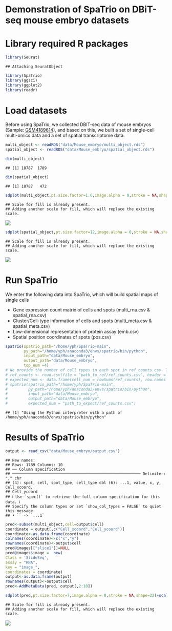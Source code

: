 Demonstration of SpaTrio on DBiT-seq mouse embryo datasets
================

# Library required R packages

``` r
library(Seurat)
```

    ## Attaching SeuratObject

``` r
library(SpaTrio)
library(ggsci)
library(ggplot2)
library(readr)
```

# Load datasets

Before using SpaTrio, we collected DBIT-seq data of mouse embryos
(Sample:
[GSM4189614](https://www.ncbi.nlm.nih.gov/geo/query/acc.cgi?acc=GSM4189614)),
and based on this, we built a set of single-cell multi-omics data and a
set of spatial transcriptome data.

``` r
multi_object <- readRDS("data/Mouse_embryo/multi_object.rds")
spatial_object <- readRDS("data/Mouse_embryo/spatial_object.rds")
```

``` r
dim(multi_object)
```

    ## [1] 18787  1789

``` r
dim(spatial_object)
```

    ## [1] 18787   472

``` r
sdplot(multi_object,pt.size.factor=1.6,image.alpha = 0,stroke = NA,shape=22)+scale_fill_startrek()
```

    ## Scale for fill is already present.
    ## Adding another scale for fill, which will replace the existing scale.

![](Mouse_embryo_files/figure-gfm/unnamed-chunk-5-1.png)<!-- -->

``` r
sdplot(spatial_object,pt.size.factor=12,image.alpha = 0,stroke = NA,shape=22)+scale_fill_manual(values = pal_startrek()(7)[c(1,4,2,3,7,5,6)])
```

    ## Scale for fill is already present.
    ## Adding another scale for fill, which will replace the existing scale.

![](Mouse_embryo_files/figure-gfm/unnamed-chunk-6-1.png)<!-- -->

# Run SpaTrio

We enter the following data into SpaTrio, which will build spatial maps of single cells
 - Gene expression count matrix of cells and spots (multi_rna.csv & spatial_rna.csv)
 - Cluster/Cell-type information of cells and spots (multi_meta.csv & spatial_meta.csv)
 - Low-dimensional representation of protein assay (emb.csv)
 - Spatial position coordinates of spots (pos.csv)

``` r
spatrio(spatrio_path="/home/yph/SpaTrio-main",
        py_path="/home/yph/anaconda3/envs/spatrio/bin/python",
        input_path="data/Mouse_embryo",
        output_path="data/Mouse_embryo",
        top_num =4)
# We provide the number of cell types in each spot in ref_counts.csv. This dataframe can be converted to the number of cells in each spot
# ref_counts <- read.csv(file = "path_to_ref/ref_counts.csv", header = TRUE, row.names = 1)
# expected_num <- data.frame(cell_num = rowSums(ref_counts), row.names = rownames(ref_counts))
# spatrio(spatrio_path="/home/yph/SpaTrio-main",
#         py_path="/home/yph/anaconda3/envs/spatrio/bin/python",
#         input_path="data/Mouse_embryo",
#         output_path="data/Mouse_embryo",
#         expected_num = "path_to_expect/ref_counts.csv")
```

    ## [1] "Using the Python interpreter with a path of /home/yph/anaconda3/envs/spatrio/bin/python"

# Results of SpaTrio

``` r
output <- read_csv("data/Mouse_embryo/output.csv")
```

    ## New names:
    ## Rows: 1789 Columns: 10
    ## ── Column specification
    ## ──────────────────────────────────────────────────────── Delimiter: "," chr
    ## (4): spot, cell, spot_type, cell_type dbl (6): ...1, value, x, y, Cell_xcoord,
    ## Cell_ycoord
    ## ℹ Use `spec()` to retrieve the full column specification for this data. ℹ
    ## Specify the column types or set `show_col_types = FALSE` to quiet this message.
    ## • `` -> `...1`

``` r
pred<-subset(multi_object,cell=output$cell)
coordinate = output[,c("Cell_xcoord","Cell_ycoord")]
coordinate<-as.data.frame(coordinate)
colnames(coordinate)<-c("x","y")
rownames(coordinate)<-output$cell
pred@images[["slice1"]]=NULL
pred@images$image =  new(
Class = 'SlideSeq',
assay = "RNA",
key = "image_",
coordinates = coordinate)
output<-as.data.frame(output)
rownames(output)<-output$cell
pred<-AddMetaData(pred, output[,2:10])
```

``` r
sdplot(pred,pt.size.factor=7,image.alpha = 0,stroke = NA,shape=22)+scale_fill_startrek()
```

    ## Scale for fill is already present.
    ## Adding another scale for fill, which will replace the existing scale.

![](Mouse_embryo_files/figure-gfm/unnamed-chunk-9-1.png)<!-- -->
